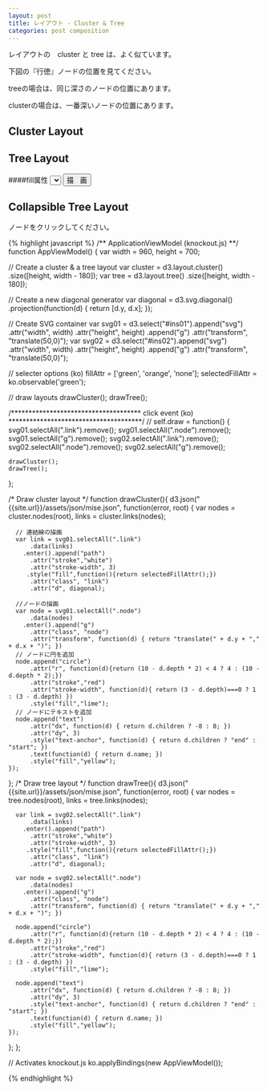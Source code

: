 ```yaml
---
layout: post
title: レイアウト - Cluster & Tree
categories: post composition
---
```


レイアウトの　cluster と tree は、よく似ています。

下図の『行徳』ノードの位置を見てください。

treeの場合は、同じ深さのノードの位置にあります。

clusterの場合は、一番深いノードの位置にあります。

## Cluster Layout
<div id="ins01"></div>

## Tree Layout
<div id="ins02"></div>

####fill属性
<select data-bind="options: fillAttr,
                   value: selectedFillAttr,
                   valueAllowUnset: true"></select>
<button class="btn btn-info" data-bind="click:draw">描　画</button>                   

## Collapsible Tree Layout

ノードをクリックしてください。

<div id="ins03"></div>

{% highlight javascript %}
/**
  ApplicationViewModel (knockout.js)
**/
function AppViewModel() {
var width = 960,
    height = 700;

// Create a cluster & a tree layout 
var cluster = d3.layout.cluster()
    .size([height, width - 180]);
var tree    = d3.layout.tree()
    .size([height, width - 180]);

// Create a new diagonal generator
var diagonal = d3.svg.diagonal()
    .projection(function(d) { return [d.y, d.x]; });

// Create SVG container
var svg01 = d3.select("#ins01").append("svg")
    .attr("width", width)
    .attr("height", height)
  .append("g")
    .attr("transform", "translate(50,0)");
var svg02 = d3.select("#ins02").append("svg")
    .attr("width", width)
    .attr("height", height)
  .append("g")
    .attr("transform", "translate(50,0)");

// selecter options (ko)
fillAttr = ['green', 'orange', 'none'];
selectedFillAttr = ko.observable('green');

// draw layouts
drawCluster();
drawTree();
  
  /*************************************
    click event (ko) 
  **************************************/
  // 
  self.draw = function() {
    svg01.selectAll(".link").remove();
    svg01.selectAll(".node").remove();
    svg01.selectAll("g").remove();
    svg02.selectAll(".link").remove();
    svg02.selectAll(".node").remove();
    svg02.selectAll("g").remove();
    
    drawCluster();
    drawTree();
  };

  /* Draw cluster layout */
  function drawCluster(){
    d3.json("{{site.url}}/assets/json/mise.json", function(error, root) {
      var nodes = cluster.nodes(root),
          links = cluster.links(nodes);
      
      // 連結線の描画
      var link = svg01.selectAll(".link")
          .data(links)
        .enter().append("path")
          .attr("stroke","white")
          .attr("stroke-width", 3)
         .style("fill",function(){return selectedFillAttr();})
          .attr("class", "link")
          .attr("d", diagonal);
      
      //ノードの描画
      var node = svg01.selectAll(".node")
          .data(nodes)
        .enter().append("g")
          .attr("class", "node")
          .attr("transform", function(d) { return "translate(" + d.y + "," + d.x + ")"; })
      // ノードに円を追加    
      node.append("circle")
          .attr("r", function(d){return (10 - d.depth * 2) < 4 ? 4 : (10 - d.depth * 2);})
          .attr("stroke","red")
          .attr("stroke-width", function(d){ return (3 - d.depth)===0 ? 1 : (3 - d.depth) })
          .style("fill","lime");
      // ノードにテキストを追加    
      node.append("text")
          .attr("dx", function(d) { return d.children ? -8 : 8; })
          .attr("dy", 3)
          .style("text-anchor", function(d) { return d.children ? "end" : "start"; })
          .text(function(d) { return d.name; })
          .style("fill","yellow");
    });
  
  };
  /* Draw tree layout */
  function drawTree(){
    d3.json("{{site.url}}/assets/json/mise.json", function(error, root) {
      var nodes = tree.nodes(root),
          links = tree.links(nodes);

      var link = svg02.selectAll(".link")
          .data(links)
        .enter().append("path")
          .attr("stroke","white")
          .attr("stroke-width", 3)
         .style("fill",function(){return selectedFillAttr();})
          .attr("class", "link")
          .attr("d", diagonal);

      var node = svg02.selectAll(".node")
          .data(nodes)
        .enter().append("g")
          .attr("class", "node")
          .attr("transform", function(d) { return "translate(" + d.y + "," + d.x + ")"; })

      node.append("circle")
          .attr("r", function(d){return (10 - d.depth * 2) < 4 ? 4 : (10 - d.depth * 2);})
          .attr("stroke","red")
          .attr("stroke-width", function(d){ return (3 - d.depth)===0 ? 1 : (3 - d.depth) })
          .style("fill","lime");

      node.append("text")
          .attr("dx", function(d) { return d.children ? -8 : 8; })
          .attr("dy", 3)
          .style("text-anchor", function(d) { return d.children ? "end" : "start"; })
          .text(function(d) { return d.name; })
          .style("fill","yellow");
    });
 
  };
};

// Activates knockout.js
ko.applyBindings(new AppViewModel());

{% endhighlight %}

<script src="http://d3js.org/d3.v3.min.js" charset="utf-8"></script>
<script src="{{site.url}}/js/knockout-3.1.0.js" charset="utf-8"></script>
<script>
/**
  ApplicationViewModel
**/
function AppViewModel() {
var width = 960,
    height = 700;

var cluster = d3.layout.cluster()
    .size([height, width - 180]);
var tree    = d3.layout.tree()
    .size([height, width - 180]);


var diagonal = d3.svg.diagonal()
    .projection(function(d) { return [d.y, d.x]; });

var svg01 = d3.select("#ins01").append("svg")
    .attr("width", width)
    .attr("height", height)
  .append("g")
    .attr("transform", "translate(50,0)");
var svg02 = d3.select("#ins02").append("svg")
    .attr("width", width)
    .attr("height", height)
  .append("g")
    .attr("transform", "translate(50,0)");

  fillAttr = ['green', 'orange', 'none'];
  selectedFillAttr = ko.observable('green');

  drawCluster();
  drawTree();
  
  /*************************************
    click event 
  **************************************/
  // 
  self.draw = function() {
    svg01.selectAll(".link").remove();
    svg01.selectAll(".node").remove();
    svg01.selectAll("g").remove();
    svg02.selectAll(".link").remove();
    svg02.selectAll(".node").remove();
    svg02.selectAll("g").remove();
    
    drawCluster();
    drawTree();
  };
  function drawCluster(){
    d3.json("{{site.url}}/assets/json/mise.json", function(error, root) {
      var nodes = cluster.nodes(root),
          links = cluster.links(nodes);

      var link = svg01.selectAll(".link")
          .data(links)
        .enter().append("path")
          .attr("stroke","white")
          .attr("stroke-width", 3)
         .style("fill",function(){return selectedFillAttr();})
          .attr("class", "link")
          .attr("d", diagonal);

      var node = svg01.selectAll(".node")
          .data(nodes)
        .enter().append("g")
          .attr("class", "node")
          .attr("transform", function(d) { return "translate(" + d.y + "," + d.x + ")"; })

      node.append("circle")
          .attr("r", function(d){return (10 - d.depth * 2) < 4 ? 4 : (10 - d.depth * 2);})
          .attr("stroke","red")
          .attr("stroke-width", function(d){ return (3 - d.depth)===0 ? 1 : (3 - d.depth) })
          .style("fill","lime");

      node.append("text")
          .attr("dx", function(d) { return d.children ? -8 : 8; })
          .attr("dy", 3)
          .style("text-anchor", function(d) { return d.children ? "end" : "start"; })
          .text(function(d) { return d.name; })
          .style("fill","yellow");
    });
  
  };
  function drawTree(){
    d3.json("{{site.url}}/assets/json/mise.json", function(error, root) {
      var nodes = tree.nodes(root),
          links = tree.links(nodes);

      var link = svg02.selectAll(".link")
          .data(links)
        .enter().append("path")
          .attr("stroke","white")
          .attr("stroke-width", 3)
         .style("fill",function(){return selectedFillAttr();})
          .attr("class", "link")
          .attr("d", diagonal);

      var node = svg02.selectAll(".node")
          .data(nodes)
        .enter().append("g")
          .attr("class", "node")
          .attr("transform", function(d) { return "translate(" + d.y + "," + d.x + ")"; })

      node.append("circle")
          .attr("r", function(d){return (10 - d.depth * 2) < 4 ? 4 : (10 - d.depth * 2);})
          .attr("stroke","red")
          .attr("stroke-width", function(d){ return (3 - d.depth)===0 ? 1 : (3 - d.depth) })
          .style("fill","lime");

      node.append("text")
          .attr("dx", function(d) { return d.children ? -8 : 8; })
          .attr("dy", 3)
          .style("text-anchor", function(d) { return d.children ? "end" : "start"; })
          .text(function(d) { return d.name; })
          .style("fill","yellow");
    });
 
  };
};

// Activates knockout.js
ko.applyBindings(new AppViewModel());

/** 
    collapsible tree
                       **/
var width = 960,
    height = 700;
var i = 0,
    duration = 750,
    root;

var tree = d3.layout.tree()
    .size([height, width]);

var diagonal = d3.svg.diagonal()
    .projection(function(d) { return [d.y, d.x]; });

var svg = d3.select("#ins03").append("svg")
    .attr("width", width)
    .attr("height", height)
    .append("g")
    .attr("transform", "translate(50,0)");

d3.json("{{site.url}}/assets/json/mise.json", function(error, mise) {
    root    = mise;
    root.x0 = height / 2;
    root.y0 = 0;

    function collapse(d) {
        if (d.children) {
            d._children = d.children;
            d._children.forEach(collapse);
            d.children = null;
        }
    }

    root.children.forEach(collapse);
    update(root);
});

d3.select(self.frameElement).style("height", "700px");

function update(source) {

    // Compute the new tree layout.
    var nodes = tree.nodes(root).reverse(),
    links = tree.links(nodes);

    // Normalize for fixed-depth.
    nodes.forEach(function(d) { d.y = d.depth * 250; });

    // Update the nodes…
    var node = svg.selectAll("g.node")
        .data(nodes, function(d) { return d.id || (d.id = ++i); });

    // Enter any new nodes at the parent's previous position.
    var nodeEnter = node.enter().append("g")
        .attr("class", "node")
        .attr("transform", function(d) { return "translate(" + source.y0 + "," + source.x0 + ")"; })
        .on("click", click);

    nodeEnter.append("circle")
        .attr("r", function(d){return (10 - d.depth * 2) < 4 ? 4 : (10 - d.depth * 2);})
        .attr("stroke","red")
        .attr("stroke-width", function(d){ return (3 - d.depth)===0 ? 1 : (3 - d.depth) })
        .attr("class", "node-dot")
        .style("fill", function(d) { return d._children ? "lightsteelblue" : "#fff"; });

    nodeEnter.append("text")
        .attr("x", function(d) { return d.children || d._children ? -10 : 10; })
        .attr("dy", ".35em")
        .attr("text-anchor", function(d) { return d.children || d._children ? "end" : "start"; })
        .text(function(d) { return d.name; })
        .style("fill","yellow")
        .style("fill-opacity", 1e-6)
        .style("font-weight",function(d){if(d.depth<=1){return "bold"};})
        .style("font-style",function(d){return d.children || d._children ? "none" : "italic";});

    // Transition nodes to their new position.
    var nodeUpdate = node.transition()
        .duration(duration)
        .attr("transform", function(d) { return "translate(" + d.y + "," + d.x + ")"; });

    nodeUpdate.select("circle")
        .attr("r", function(d){return (10 - d.depth * 2) < 4 ? 4 : (10 - d.depth * 2);})
        .style("fill", function(d) { return d._children ? "orange" : "lime"; });

    nodeUpdate.select("text")
        .style("fill-opacity", 1);

    // Transition exiting nodes to the parent's new position.
    var nodeExit = node.exit().transition()
        .duration(duration)
        .attr("transform", function(d) { return "translate(" + source.y + "," + source.x + ")"; })
        .remove();

    nodeExit.select("circle")
        .attr("r", 1e-6);

    nodeExit.select("text")
        .style("fill-opacity", 1e-6);

    // Update the links…
    var link = svg.selectAll("path.link")
        .data(links, function(d) { return d.target.id; });

    // Enter any new links at the parent's previous position.
    link.enter().insert("path", "g")
        .attr("class", "link")
        .attr("stroke","white")
        .attr("fill","none")
        .attr("d", function(d) {
            var o = {x: source.x0, y: source.y0};
            return diagonal({source: o, target: o});
        });

    // Transition links to their new position.
    link.transition()
       .duration(duration)
       .attr("d", diagonal);

    // Transition exiting nodes to the parent's new position.
    link.exit().transition()
        .duration(duration)
        .attr("d", function(d) {
            var o = {x: source.x, y: source.y};
            return diagonal({source: o, target: o});
        })
        .remove();

    // Stash the old positions for transition.
    nodes.forEach(function(d) {
        d.x0 = d.x;
        d.y0 = d.y;
    });
    }

    // Toggle children on click.
    function click(d) {
    if (d.children) {
        d._children = d.children;
        d.children = null;
    } else {
        d.children = d._children;
        d._children = null;
    }
    update(d);
    }

</script>